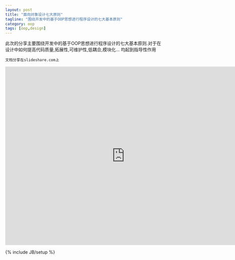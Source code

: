 ```yaml
---
layout: post
title: "面向对象设计七大原则"
tagline: "围绕开发中的基于OOP思想进行程序设计的七大基本原则"
category: oop
tags: [oop,design]
---
```

此次的分享主要围绕开发中的基于OOP思想进行程序设计的七大基本原则.对于在设计中如何提高代码质量,拓展性,可维护性,低耦合,模块化... 均起到指导性作用

`文档分享在slideshare.com上`

<iframe src="http://www.slideshare.net/zoorz/slideshelf" width="760px" height="570px" frameborder="0" marginwidth="0" marginheight="0" scrolling="no" style="border:none;" webkitallowfullscreen="true" mozallowfullscreen="true" allowfullscreen="true"> </iframe>

{% include JB/setup %}
